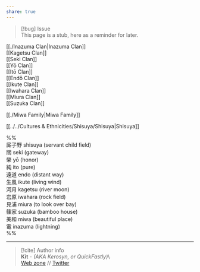 ```yaml
---  
share: true  
---  
```

> [!bug] Issue  
> This page is a stub, here as a reminder for later.  
  
[[./Inazuma Clan|Inazuma Clan]]  
[[Kagetsu Clan]]  
[[Seki Clan]]  
[[Yō Clan]]  
[[Itō Clan]]  
[[Endō Clan]]  
[[Ikute Clan]]  
[[Iwahara Clan]]  
[[Miura Clan]]  
[[Suzuka Clan]]  
  
[[./Miwa Family|Miwa Family]]  
  
[[../../Cultures & Ethnicities/Shisuya/Shisuya|Shisuya]]  
  
%%  
廝子野 shisuya (servant child field)  
關 seki (gateway)  
榮 yō (honor)  
純 ito (pure)  
遠道 endo (distant way)  
生風 ikute (living wind)  
河月 kagetsu (river moon)  
岩原 iwahara (rock field)  
見浦 miura (to look over bay)  
篠家 suzuka (bamboo house)  
美和 miwa (beautiful place)  
電 inazuma (lightning)  
%%  
  
-----  
> [!cite] Author info  
> **Kit** - *(AKA Kerosyn, or QuickFastly)*\  
> [Web zone](https://kitabe.link) // [Twitter](https://twitter.com/Kerosyn_)